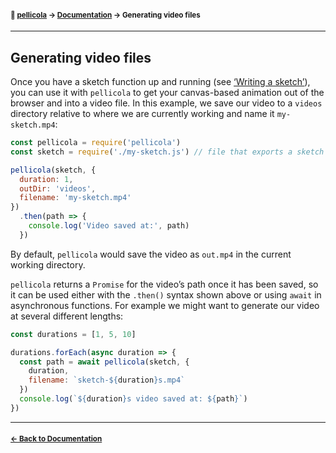 #### <sup>:movie_camera: [pellicola](../README.md) → [Documentation](./README.md) → Generating video files</sup>

---

## Generating video files

Once you have a sketch function up and running (see [‘Writing a sketch’](./writing-a-sketch.md)), you can use it with `pellicola` to get your canvas-based animation out of the browser and into a video file. In this example, we save our video to a `videos` directory relative to where we are currently working and name it `my-sketch.mp4`:

```js
const pellicola = require('pellicola')
const sketch = require('./my-sketch.js') // file that exports a sketch function

pellicola(sketch, {
  duration: 1,
  outDir: 'videos',
  filename: 'my-sketch.mp4'
})
  .then(path => {
    console.log('Video saved at:', path)
  })
```

By default, `pellicola` would save the video as `out.mp4` in the current working directory.

`pellicola` returns a `Promise` for the video’s path once it has been saved, so it can be used either with the `.then()` syntax shown above or using `await` in asynchronous functions. For example we might want to generate our video at several different lengths:

```js
const durations = [1, 5, 10]

durations.forEach(async duration => {
  const path = await pellicola(sketch, {
    duration,
    filename: `sketch-${duration}s.mp4`
  })
  console.log(`${duration}s video saved at: ${path}`)
})
```

---

#### <sup>[← Back to Documentation](./README.md)
